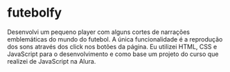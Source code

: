 # futebolfy

Desenvolvi um pequeno player com alguns cortes de narrações emblemáticas do mundo do futebol. A única funcionalidade é a reprodução dos sons através dos click nos botões da página. Eu utilizei HTML, CSS e JavaScript para o desenvolvimento e como base um projeto do curso que realizei de JavaScript na Alura.
